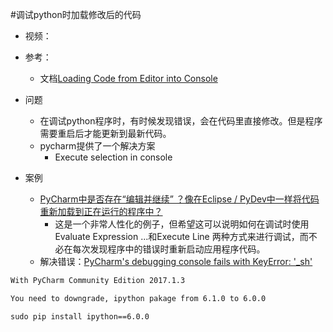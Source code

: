 #调试python时加载修改后的代码

- 视频：

- 参考：
    - 文档[Loading Code from Editor into Console](https://www.jetbrains.com/help/pycharm/loading-code-from-editor-into-console.html)
- 问题
    - 在调试python程序时，有时候发现错误，会在代码里直接修改。但是程序需要重启后才能更新到最新代码。
    - pycharm提供了一个解决方案
        - Execute selection in console
        
- 案例
    - [PyCharm中是否存在“编辑并继续” ？像在Eclipse / PyDev中一样将代码重新加载到正在运行的程序中？](https://stackoverflow.com/questions/23333815/is-there-edit-and-continue-in-pycharm-reload-code-into-running-program-like-i?utm_medium=organic&utm_source=google_rich_qa&utm_campaign=google_rich_qa)
        - 这是一个非常人性化的例子，但希望这可以说明如何在调试时使用Evaluate Expression ...和Execute Line 两种方式来进行调试，而不必在每次发现程序中的错误时重新启动应用程序代码。
   - 解决错误：[PyCharm's debugging console fails with KeyError: '_sh'](https://stackoverflow.com/questions/44777057/pycharms-debugging-console-fails-with-keyerror-sh)   
```html
With PyCharm Community Edition 2017.1.3

You need to downgrade, ipython pakage from 6.1.0 to 6.0.0

sudo pip install ipython==6.0.0
```   